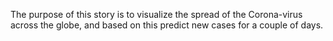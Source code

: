 The purpose of this story is to visualize the spread of the Corona-virus across the globe, 
and based on this predict new cases for a couple of days.
